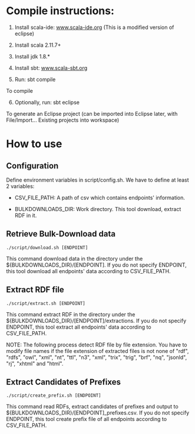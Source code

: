 # Compile instructions:

1. Install scala-ide: www.scala-ide.org
(This is a modified version of eclipse)

2. Install scala 2.11.7+

3. Install jdk 1.8.*

4. Install sbt:
www.scala-sbt.org

5. Run:
sbt compile

To compile

6. Optionally, run:
sbt eclipse

To generate an Eclipse project (can be imported into Eclipse later, with File/Import... Existing projects into workspace)

# How to use

## Configuration

Define environment variables in script/config.sh.
We have to define at least 2 variables:

- CSV_FILE_PATH: A path of csv which contains endpoints' information.

- BULKDOWNLOADS_DIR: Work directory. This tool download, extract RDF in it.

## Retrieve Bulk-Download data

```
./script/download.sh [ENDPOINT]
```

This command download data in the directory under the ${BULKDOWNLOADS_DIR}/[ENDPOINT]. If you do not specify ENDPOINT, this tool download all endpoints' data according to CSV_FILE_PATH.

## Extract RDF file

```
./script/extract.sh [ENDPOINT]
```

This command extract RDF in the directory under the ${BULKDOWNLOADS_DIR}/[ENDPOINT]/extractions. If you do not specify ENDPOINT, this tool extract all endpoints' data according to CSV_FILE_PATH.

NOTE: The following process detect RDF file by file extension. You have to modify file names if the file extension of extracted files is not none of "rdf", "rdfs", "owl", "xml", "nt", "ttl", "n3", "xml", "trix", "trig", "brf", "nq", "jsonld", "rj", "xhtml" and "html".

## Extract Candidates of Prefixes

```
./script/create_prefix.sh [ENDPOINT]
```

This command read RDFs, extract candidates of prefixes and output to ${BULKDOWNLOADS_DIR}/[ENDPOINT]_prefixes.csv. If you do not specify ENDPOINT, this tool create prefix file of all endpoints according to CSV_FILE_PATH.
